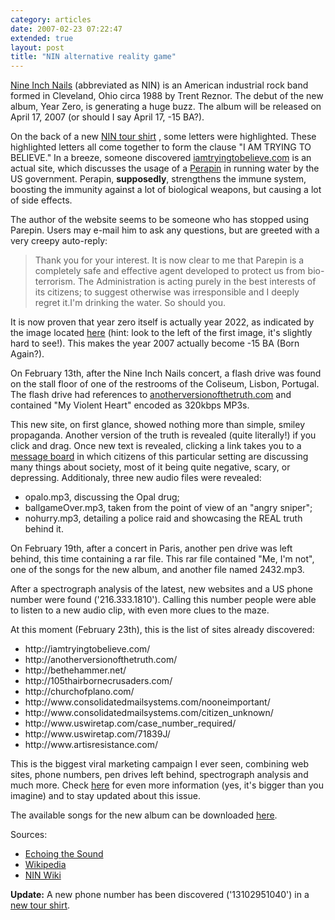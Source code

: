 ```yaml
---
category: articles
date: 2007-02-23 07:22:47
extended: true
layout: post
title: "NIN alternative reality game"
---
```


<p><a href="http://en.wikipedia.org/wiki/Nine_Inch_Nails">Nine Inch Nails</a> (abbreviated as NIN) is an American industrial rock band formed in Cleveland, Ohio circa 1988 by Trent Reznor. The debut of the new album, Year Zero, is generating a huge buzz. The album will be released on April 17, 2007 (or should I say April 17, -15 BA?).</p>
<!--more-->
<p>On the back of a new <a href="http://img.photobucket.com/albums/v699/meathead666/tourtshirt.jpg">NIN tour shirt</a> , some letters were highlighted. These highlighted letters all come together to form the clause "I AM TRYING TO BELIEVE." In a breeze, someone discovered <a href="http://iamtryingtobelieve.com">iamtryingtobelieve.com</a> is an actual site, which discusses the usage of a <a href="http://www.ninwiki.com/Parepin">Perapin</a> in running water by the US government. Perapin, <b>supposedly</b>, strengthens the immune system, boosting the immunity against a lot of biological weapons, but causing a lot of side effects.</p><p>The author of the website seems to be someone who has stopped using Parepin. Users may e-mail him to ask any questions, but are greeted with a very creepy auto-reply:</p><blockquote>Thank you for your interest. It is now clear to me that Parepin is a completely safe and effective agent developed to protect us from bio-terrorism. The Administration is acting purely in the best interests of its citizens; to suggest otherwise was irresponsible and I deeply regret it.I'm drinking the water. So should you.</blockquote><p>It is now proven that year zero itself is actually year 2022, as indicated by the image located <a href="http://iamtryingtobelieve.com/howdoes.htm">here</a> (hint: look to the left of the first image, it's slightly hard to see!). This makes the year 2007 actually become -15 BA (Born Again?).</p><p>On February 13th, after the Nine Inch Nails concert, a flash drive was found on the stall floor of one of the restrooms of the Coliseum, Lisbon, Portugal. The flash drive had references to <a href="http://anotherversionofthetruth.com">anotherversionofthetruth.com</a> and contained "My Violent Heart" encoded as 320kbps MP3s.</p><p>This new site, on first glance, showed nothing more than simple, smiley propaganda. Another version of the truth is revealed (quite literally!) if you click and drag. Once new text is revealed, clicking a link takes you to a <a href="http://anotherversionofthetruth.com/forum.htm">message board</a> in which citizens of this particular setting are discussing many things about society, most of it being quite negative, scary, or depressing. Additionaly, three new audio files were revealed:</p><ul>  <li> opalo.mp3, discussing the Opal drug;  <li> ballgameOver.mp3, taken from the point of view of an "angry sniper";  <li> nohurry.mp3, detailing a police raid and showcasing the REAL truth behind it.</ul><p>On February 19th, after a concert in Paris, another pen drive was left behind, this time containing a rar file. This rar file contained "Me, I'm not", one of the songs for the new album, and another file named 2432.mp3.</p><p>After a spectrograph analysis of the latest, new websites and a US phone number were found ('216.333.1810'). Calling this number people were able to listen to a new audio clip, with even more clues to the maze.</p><p>At this moment (February 23th), this is the list of sites already discovered:<ul>  <li>http://iamtryingtobelieve.com/  <li>http://anotherversionofthetruth.com/  <li>http://bethehammer.net/  <li>http://105thairbornecrusaders.com/  <li>http://churchofplano.com/  <li>http://www.consolidatedmailsystems.com/nooneimportant/  <li>http://www.consolidatedmailsystems.com/citizen_unknown/  <li>http://www.uswiretap.com/case_number_required/  <li>http://www.uswiretap.com/71839J/  <li>http://www.artisresistance.com/</ul></p><p>This is the biggest viral marketing campaign I ever seen, combining web sites, phone numbers, pen drives left behind, spectrograph analysis and much more. Check <a href="http://www.echoingthesound.org/phpbbx/viewtopic.php?t=20265&sid=ce32d7754f4b9f7c7550d5e20f4c4463">here</a> for even more information (yes, it's bigger than you imagine) and to stay updated about this issue.</p><p>The available songs for the new album can be downloaded <a href="http://symphonyofnoise.com/nails/yearzero/">here</a>.</p><p>Sources:<ul>  <li><a href="http://www.echoingthesound.org/phpbbx/viewtopic.php?t=20265&sid=ce32d7754f4b9f7c7550d5e20f4c4463">Echoing the Sound</a>  <li><a href="http://en.wikipedia.org/wiki/Nine_Inch_Nails">Wikipedia</a>  <li><a href="http://www.ninwiki.com/">NIN Wiki</a></ul></p><p><b>Update:</b> A new phone number has been discovered ('13102951040') in a <a href="http://i170.photobucket.com/albums/u264/crazyrevgirl/nintourshirt.jpg">new tour shirt</a>.</p>
